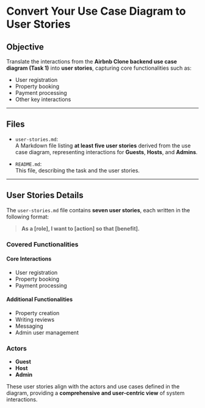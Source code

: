 # Convert Your Use Case Diagram to User Stories

## Objective

Translate the interactions from the **Airbnb Clone backend use case diagram (Task 1)** into **user stories**, capturing core functionalities such as:

- User registration  
- Property booking  
- Payment processing  
- Other key interactions  

---

## Files

- `user-stories.md`:  
  A Markdown file listing **at least five user stories** derived from the use case diagram, representing interactions for **Guests**, **Hosts**, and **Admins**.

- `README.md`:  
  This file, describing the task and the user stories.

---

## User Stories Details

The `user-stories.md` file contains **seven user stories**, each written in the following format:

> **As a [role], I want to [action] so that [benefit].**

### Covered Functionalities

#### Core Interactions
- User registration  
- Property booking  
- Payment processing  

#### Additional Functionalities
- Property creation  
- Writing reviews  
- Messaging  
- Admin user management  

### Actors
- **Guest**  
- **Host**  
- **Admin**

These user stories align with the actors and use cases defined in the diagram, providing a **comprehensive and user-centric view** of system interactions.
